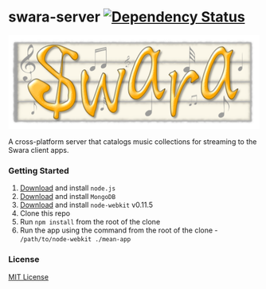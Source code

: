 swara-server [![Dependency Status](https://gemnasium.com/swara-app/swara-server.svg)](https://gemnasium.com/swara-app/swara-server)
============

![swara](logo.png)

A cross-platform server that catalogs music collections for streaming to the Swara client apps.

### Getting Started

1. [Download](http://nodejs.org/download/) and install `node.js`
2. [Download](https://www.mongodb.org/downloads) and install `MongoDB`
3. [Download](https://github.com/nwjs/nw.js/#downloads) and install `node-webkit` v0.11.5
3. Clone this repo
4. Run `npm install` from the root of the clone
5. Run the app using the command from the root of the clone - `/path/to/node-webkit ./mean-app`

### License

[MIT License](LICENSE.md)

